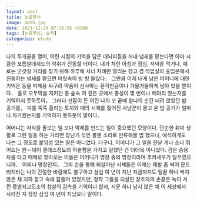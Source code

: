 ```yaml
---
layout: post
title: 눈알무늬
image: moth.jpg
date: 2021-12-29 07:36:55 +0200
tags: [눈알무늬, 습작]
categories: etude
---
```


  나의 두개골을 열어, 어린 시절의 기억을 담은 대뇌피질을 꺼내 냄새를 맡는다면 아마 시큼한 포름알데히드의 악취가 진동할 터이다. 내가 차린 아침과 점심, 저녁을 먹거나, 때로는 군것질 거리를 찾기 위해 하루에 서너 차례만 열리는 창고 겸 작업실의 출입문에서 진동하는 냄새를 맡으면 머릿속이 빙 빙 돌았다． 그만큼 이제 내게 남은 어머니에 대한 기억은 동물 박제용 싸구려 약품이 선사하는 환각만큼이나 가물가물하게 남아 있을 뿐이다． 홀로 오두막을 지키던 중 숲속 저 깊은 곳에서 총성이 몇 번이나 메아리 쳤는지를 기억하지 못하듯이， 그러다 선잠이 든 어린 나의 코 끝에 찰나의 순간 내려 앉았던 밤 공기를， 피를 뚝뚝 흘리는 토끼와 매의 시체를 짊어진 사냥꾼이 몰고 온 밤 공기가 얼마나 차가웠는지를 기억하지 못하듯이 말이다．


  어머니는 자식을 돌보는 일 보다 박제를 만드는 일이 중요했던 모양이다. 단순한 취미 생활로 그런 일을 하는 거라면 장난기 섞인 볼멘 소리로 만류해볼 법 했으나, 애석하게도 나는 그 정도로 붙임성 있는 딸은 아니었다. 더구나, 어머니가 그 일을 한낱 개나 소나 뛰어드는 원－데이 클래스정도의 허술함을 가지고 일했던 건 더더욱 아니었다. 검은 승용차를 타고 때때로 찾아오는 이들은 어머니가 명장 중의 명장이라며 추켜세우기 일쑤였으니까． 어찌나 명장인지， 그의 손을 통해 되살아난 시체들은 이제는 제발 좀 썩어 문드러지라는 나의 간절한 바람에도 불구하고 삼십 여 년이 지난 지금까지도 털끝 하나 썩지 않은 채 지하 창고 속에 잠들어 있었지만, 정작 그들을 되살린 창조자의 손끝은 녹이 서린 중범죄교도소의 창살의 감촉을 기억이나 할까, 지문 하나 남지 않은 채 이 세상에서 사라진 지 장장 삼십 여 년이 지났으니 말이다.